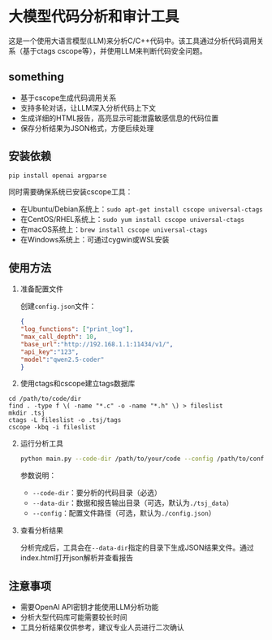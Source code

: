 # 大模型代码分析和审计工具

这是一个使用大语言模型(LLM)来分析C/C++代码中。该工具通过分析代码调用关系（基于ctags cscope等），并使用LLM来判断代码安全问题。

## something


- 基于cscope生成代码调用关系
- 支持多轮对话，让LLM深入分析代码上下文
- 生成详细的HTML报告，高亮显示可能泄露敏感信息的代码位置
- 保存分析结果为JSON格式，方便后续处理

## 安装依赖

```bash
pip install openai argparse
```

同时需要确保系统已安装cscope工具：

- 在Ubuntu/Debian系统上：`sudo apt-get install cscope universal-ctags`
- 在CentOS/RHEL系统上：`sudo yum install cscope universal-ctags`
- 在macOS系统上：`brew install cscope universal-ctags`
- 在Windows系统上：可通过cygwin或WSL安装

## 使用方法

1. 准备配置文件
   
   创建`config.json`文件：
   ```json
   {
   "log_functions": ["print_log"],
   "max_call_depth": 10,
   "base_url":"http://192.168.1.1:11434/v1/",
   "api_key":"123",
   "model":"qwen2.5-coder"
   } 
   ```
2. 使用ctags和cscope建立tags数据库
```
cd /path/to/code/dir
find . -type f \( -name "*.c" -o -name "*.h" \) > fileslist
mkdir .tsj
ctags -L fileslist -o .tsj/tags
cscope -kbq -i fileslist 
```

2. 运行分析工具

   ```bash
   python main.py --code-dir /path/to/your/code --config /path/to/config
   ```

   参数说明：
   - `--code-dir`：要分析的代码目录（必选）
   - `--data-dir`：数据和报告输出目录（可选，默认为`./tsj_data`）
   - `--config`：配置文件路径（可选，默认为`./config.json`）

3. 查看分析结果

   分析完成后，工具会在`--data-dir`指定的目录下生成JSON结果文件。通过index.html打开json解析并查看报告


## 注意事项

- 需要OpenAI API密钥才能使用LLM分析功能
- 分析大型代码库可能需要较长时间
- 工具分析结果仅供参考，建议专业人员进行二次确认
